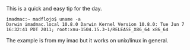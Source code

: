 
This is a quick and easy tip for the day.

    imadmac:~ madflojo$ uname -a  
    Darwin imadmac.local 10.8.0 Darwin Kernel Version 10.8.0: Tue Jun 7 16:32:41 PDT 2011; root:xnu-1504.15.3~1/RELEASE_X86_64 x86_64

The example is from my imac but it works on unix/linux in general.

